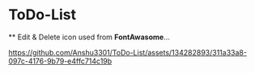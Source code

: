 # ToDo-List

** Edit & Delete icon used from **FontAwasome**...

https://github.com/Anshu3301/ToDo-List/assets/134282893/311a33a8-097c-4176-9b79-e4ffc714c19b

